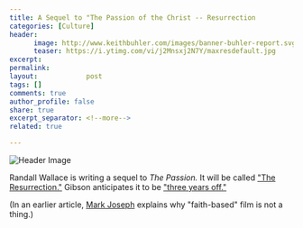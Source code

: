```yaml
---
title: A Sequel to "The Passion of the Christ -- Resurrection
categories: [Culture]
header:
      image: http://www.keithbuhler.com/images/banner-buhler-report.svg
      teaser: https://i.ytimg.com/vi/j2Mnsxj2N7Y/maxresdefault.jpg
excerpt: 
permalink: 
layout:            post
tags: []
comments: true
author_profile: false
share: true
excerpt_separator: <!--more-->
related: true

---
```


![Header Image](https://i.ytimg.com/vi/j2Mnsxj2N7Y/maxresdefault.jpg)

Randall Wallace is writing a sequel to *The Passion.* It will be called ["The Resurrection."](http://www.hollywoodreporter.com/news/mel-gibsons-passion-christ-sequel-titled-resurrection-943363) Gibson anticipates it to be ["three years off."](https://www.youtube.com/watch?v=a65DHhobPw0)

(In an earlier article, [Mark Joseph](http://www.hollywoodreporter.com/news/christian-filmmaker-faith-based-is-805815) explains why "faith-based" film is not a thing.)